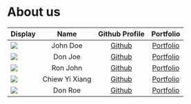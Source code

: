 # About us

| Display                                             |      Name      |            Github Profile            |             Portfolio             |
|-----------------------------------------------------|:--------------:|:------------------------------------:|:---------------------------------:|
| ![](https://via.placeholder.com/100.png?text=Photo) |    John Doe    |    [Github](https://github.com/)     | [Portfolio](docs/team/johndoe.md) |
| ![](https://via.placeholder.com/100.png?text=Photo) |    Don Joe     |    [Github](https://github.com/)     | [Portfolio](docs/team/johndoe.md) |
| ![](https://via.placeholder.com/100.png?text=Photo) |    Ron John    |    [Github](https://github.com/)     | [Portfolio](docs/team/johndoe.md) |
| ![](https://i.imgur.com/zeMd6dI.jpg)                | Chiew Yi Xiang | [Github](https://github.com/chiewyx) | [Portfolio](docs/team/yixiang.md) |
| ![](https://via.placeholder.com/100.png?text=Photo) |    Don Roe     |    [Github](https://github.com/)     | [Portfolio](docs/team/johndoe.md) |
